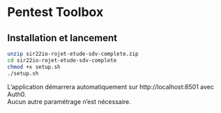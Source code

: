# Pentest Toolbox

## Installation et lancement

```bash
unzip sir22io-rojet-etude-sdv-complete.zip
cd sir22io-rojet-etude-sdv-complete
chmod +x setup.sh
./setup.sh
```

L’application démarrera automatiquement sur http://localhost:8501 avec Auth0.  
Aucun autre paramétrage n’est nécessaire.
